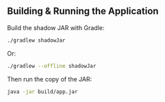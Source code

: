 ## Building & Running the Application

Build the shadow JAR with Gradle:

```bash
./gradlew shadowJar
```

Or:

```bash
./gradlew --offline shadowJar
```

Then run the copy of the JAR:

```bash
java -jar build/app.jar
```
